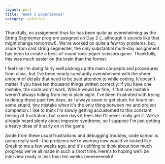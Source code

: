 ```yaml
---
layout: post
title: "Week 3 Experiences"
category: articles
---
```


Thankfully, no assignment thus far has been quite as overwhelming as the String Segmenter program assigned on Day 2 (...although it sounds like that might change tomorrow!). We've worked on quite a few toy problems, but, aside from said string segmenter, the only substantial multi-day assignment has been to create a best-of-round rock-paper-scissors game. Thankfully, this was much easier on the brain than the former. 

I feel like I'm doing fairly well picking up the main concepts and procedures from class, but I've been nearly constantly overwhelmed with the sheer amount of details that need to be paid attention to while coding. It doesn't matter if you have ten thousand things written correctly: if you have one mistake, the code won't work. Which would be fine, if that one mistake weren't always hiding from me in plain sight. I've been frustrated with trying to debug these past few days, as I always seem to get stuck for hours on some stupid, tiny mistake when it's the only thing between me and project completion. I like to think I'm slowly getting accustomed to this constant feeling of frustration, but some days it feels like I'll never really get it. We've already heard plenty about imposter syndrome, so I suppose I'm just getting a heavy dose of it early on in the game.

Aside from these usual frustrations and debugging troubles, code school is going really well--the problems we're working now would've looked like Greek to me a few weeks ago, and it's uplifting to think about how much progress we've all made in such a short time. Here's to hoping we'll be interview ready in less than ten weeks (eeeeeeeeek)!